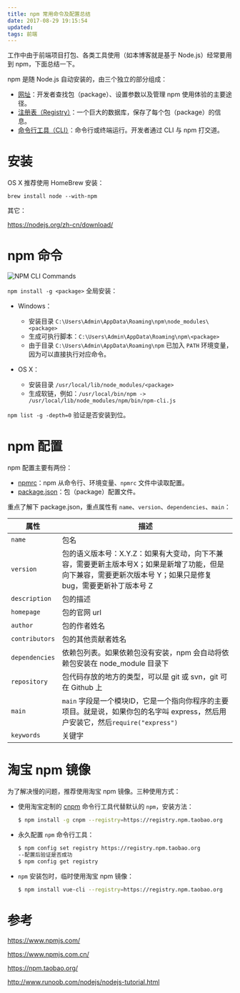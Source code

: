 ```yaml
---
title: npm 常用命令及配置总结
date: 2017-08-29 19:15:54
updated:
tags: 前端
---
```


工作中由于前端项目打包、各类工具使用（如本博客就是基于 Node.js）经常要用到 npm，下面总结一下。

npm 是随 Node.js 自动安装的，由三个独立的部分组成：

* [网址](https://npmjs.com/)：开发者查找包（package）、设置参数以及管理 npm 使用体验的主要途径。
* [注册表（Registry）](https://docs.npmjs.com/misc/registry)：一个巨大的数据库，保存了每个包（package）的信息。
* [命令行工具（CLI）](https://docs.npmjs.com/cli/npm)：命令行或终端运行。开发者通过 CLI 与 npm 打交道。

# 安装

OS X 推荐使用 HomeBrew 安装：

```
brew install node --with-npm
```

其它：

https://nodejs.org/zh-cn/download/

# npm 命令

![NPM CLI Commands](/img/javascript/npm_cli_commands.png)

`npm install -g <package>` 全局安装：

* Windows：

  * 安装目录 `C:\Users\Admin\AppData\Roaming\npm\node_modules\<package>`
  * 生成可执行脚本：`C:\Users\Admin\AppData\Roaming\npm\<package>`
  * 由于目录 `C:\Users\Admin\AppData\Roaming\npm` 已加入 `PATH` 环境变量，因为可以直接执行对应命令。

* OS X：

  * 安装目录 `/usr/local/lib/node_modules/<package>`
  * 生成软链，例如：`/usr/local/bin/npm -> /usr/local/lib/node_modules/npm/bin/npm-cli.js`

`npm list -g -depth=0` 验证是否安装到位。

# npm 配置

npm 配置主要有两份：

* [npmrc](https://www.npmjs.com.cn/files/npmrc/)：npm 从命令行、环境变量、`npmrc` 文件中读取配置。
* [package.json](https://www.npmjs.com.cn/files/package.json/)：包（package）配置文件。

重点了解下 package.json，重点属性有 `name`、`version`、`dependencies`、`main`：

| 属性           | 描述                                                         |
| -------------- | ------------------------------------------------------------ |
| `name`         | 包名                                                         |
| `version`      | 包的语义版本号：X.Y.Z：如果有大变动，向下不兼容，需要更新主版本号X；如果是新增了功能，但是向下兼容，需要更新次版本号 Y；如果只是修复bug，需要更新补丁版本号 Z |
| `description`  | 包的描述                                                     |
| `homepage`     | 包的官网 url                                                 |
| `author`       | 包的作者姓名                                                 |
| `contributors` | 包的其他贡献者姓名                                           |
| `dependencies` | 依赖包列表。如果依赖包没有安装，npm 会自动将依赖包安装在 node_module 目录下 |
| `repository`   | 包代码存放的地方的类型，可以是 git 或 svn，git 可在 Github 上 |
| `main`         | `main` 字段是一个模块ID，它是一个指向你程序的主要项目。就是说，如果你包的名字叫 express，然后用户安装它，然后`require("express")` |
| `keywords`     | 关键字                                                       |

# 淘宝 npm 镜像

为了解决慢的问题，推荐使用淘宝 npm 镜像。三种使用方式：

* 使用淘宝定制的 [cnpm](https://github.com/cnpm/cnpm) 命令行工具代替默认的 `npm`，安装方法：

  ```bash
  $ npm install -g cnpm --registry=https://registry.npm.taobao.org
  ```

* 永久配置 `npm` 命令行工具：

  ```bash
  $ npm config set registry https://registry.npm.taobao.org
  --配置后验证是否成功
  $ npm config get registry
  ```

* `npm` 安装包时，临时使用淘宝 npm 镜像：

  ```bash
  $ npm install vue-cli --registry=https://registry.npm.taobao.org
  ```

# 参考

https://www.npmjs.com/

https://www.npmjs.com.cn/

https://npm.taobao.org/

http://www.runoob.com/nodejs/nodejs-tutorial.html

